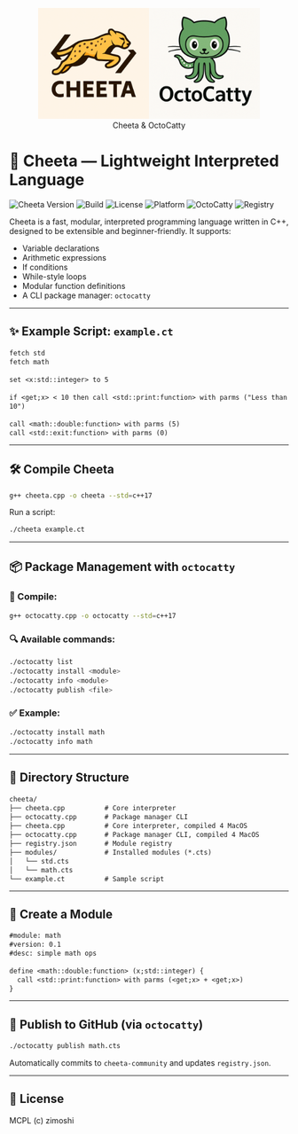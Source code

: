 <p align="center">
  <img src="logos/Cheeta.png" alt="Cheeta" width="200"/><img src="logos/OctoCatty.png" alt="Cheeta" width="200"/><br>
  Cheeta & OctoCatty<br>
</p>

# 🐆 Cheeta — Lightweight Interpreted Language

  ![Cheeta Version](https://img.shields.io/badge/cheeta-v0.8-blue)
  ![Build](https://img.shields.io/badge/build-passing-brightgreen)
  ![License](https://img.shields.io/badge/license-MCPL-green)
  ![Platform](https://img.shields.io/badge/platform-Linux%20%7C%20macOS-lightgrey)
  ![OctoCatty](https://img.shields.io/badge/octocatty-package_manager-orange)
  ![Registry](https://img.shields.io/badge/registry-enabled-blueviolet)

Cheeta is a fast, modular, interpreted programming language written in C++, designed to be extensible and beginner-friendly. It supports:

* Variable declarations
* Arithmetic expressions
* If conditions
* While-style loops
* Modular function definitions
* A CLI package manager: `octocatty`

---

## ✨ Example Script: `example.ct`

```cheeta
fetch std
fetch math

set <x:std::integer> to 5

if <get;x> < 10 then call <std::print:function> with parms ("Less than 10")

call <math::double:function> with parms (5)
call <std::exit:function> with parms (0)
```

---

## 🛠 Compile Cheeta

```bash
g++ cheeta.cpp -o cheeta --std=c++17
```

Run a script:

```bash
./cheeta example.ct
```

---

## 📦 Package Management with `octocatty`

### 🔧 Compile:

```bash
g++ octocatty.cpp -o octocatty --std=c++17
```

### 🔍 Available commands:

```bash
./octocatty list
./octocatty install <module>
./octocatty info <module>
./octocatty publish <file>
```

### ✅ Example:

```bash
./octocatty install math
./octocatty info math
```

---

## 📁 Directory Structure

```
cheeta/
├── cheeta.cpp          # Core interpreter
├── octocatty.cpp       # Package manager CLI
├── cheeta.cpp          # Core interpreter, compiled 4 MacOS
├── octocatty.cpp       # Package manager CLI, compiled 4 MacOS
├── registry.json       # Module registry
├── modules/            # Installed modules (*.cts)
│   └── std.cts
│   └── math.cts
└── example.ct          # Sample script
```

---

## 🔌 Create a Module

```cheeta
#module: math
#version: 0.1
#desc: simple math ops

define <math::double:function> (x;std::integer) {
  call <std::print:function> with parms (<get;x> + <get;x>)
}
```

---

## 🐙 Publish to GitHub (via `octocatty`)

```bash
./octocatty publish math.cts
```

Automatically commits to `cheeta-community` and updates `registry.json`.

---

## 📜 License

MCPL (c) zimoshi
